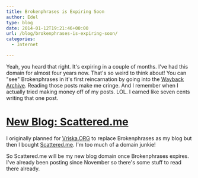 ```yaml
---
title: Brokenphrases is Expiring Soon
author: Edel
type: blog
date: 2014-01-12T19:21:46+00:00
url: /blog/brokenphrases-is-expiring-soon/
categories:
  - Internet

---
```

Yeah, you heard that right. It's expiring in a couple of months. I've had this domain for almost four years now. That's so weird to think about! You can "see" Brokenphrases in it's first reincarnation by going into the [Wayback Archive][1]. Reading those posts make me cringe. And I remember when I actually tried making money off of my posts. LOL. I earned like seven cents writing that one post.

# [New Blog: Scattered.me][2]

I originally planned for [Vriska.ORG][3] to replace Brokenphrases as my blog but then I bought [Scattered.me][2]. I'm too much of a domain junkie!

So Scattered.me will be my new blog domain once Brokenphrases expires. I've already been posting since November so there's some stuff to read there already.




 [1]: http://web.archive.org/web/20100610223126/http://brokenphrases.info/
 [2]: http://erzadel.net/blog
 [3]: http://vriska.org